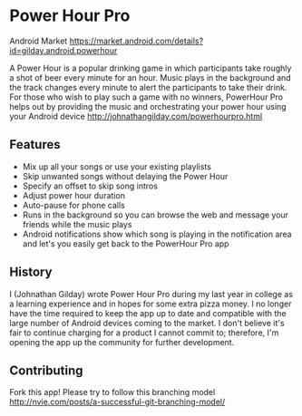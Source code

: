 # Power Hour Pro #
Android Market https://market.android.com/details?id=gilday.android.powerhour

A Power Hour is a popular drinking game in which participants take roughly a shot of beer every minute for an hour. Music plays in the background and the track changes every minute to alert the participants to take their drink. For those who wish to play such a game with no winners, PowerHour Pro helps out by providing the music and orchestrating your power hour using your Android device
http://johnathangilday.com/powerhourpro.html

## Features ##
* Mix up all your songs or use your existing playlists
* Skip unwanted songs without delaying the Power Hour
* Specify an offset to skip song intros
* Adjust power hour duration
* Auto-pause for phone calls
* Runs in the background so you can browse the web and message your friends while the music plays
* Android notifications show which song is playing in the notification area and let's you easily get back to the PowerHour Pro app

## History ##
I (Johnathan Gilday) wrote Power Hour Pro during my last year in college as a learning experience and in hopes for some extra pizza money. I no longer have the time required to keep the app up to date and compatible with the large number of Android devices coming to the market. I don't believe it's fair to continue charging for a product I cannot commit to; therefore, I'm opening the app up the community for further development. 

## Contributing ##
Fork this app! Please try to follow this branching model http://nvie.com/posts/a-successful-git-branching-model/